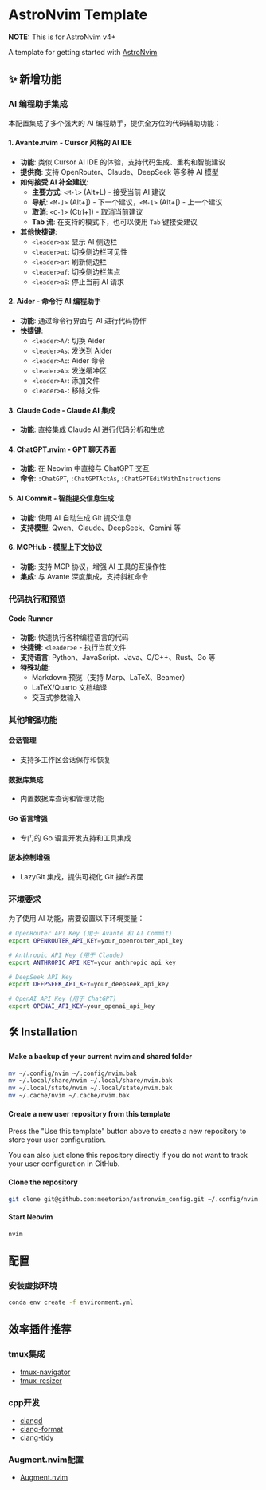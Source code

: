 # AstroNvim Template

**NOTE:** This is for AstroNvim v4+

A template for getting started with [AstroNvim](https://github.com/AstroNvim/AstroNvim)

## ✨ 新增功能

### AI 编程助手集成

本配置集成了多个强大的 AI 编程助手，提供全方位的代码辅助功能：

#### 1. Avante.nvim - Cursor 风格的 AI IDE

- **功能**: 类似 Cursor AI IDE 的体验，支持代码生成、重构和智能建议
- **提供商**: 支持 OpenRouter、Claude、DeepSeek 等多种 AI 模型
- **如何接受 AI 补全建议**:
  - **主要方式**: `<M-l>` (Alt+L) - 接受当前 AI 建议
  - **导航**: `<M-]>` (Alt+]) - 下一个建议，`<M-[>` (Alt+[) - 上一个建议
  - **取消**: `<C-]>` (Ctrl+]) - 取消当前建议
  - **Tab 流**: 在支持的模式下，也可以使用 `Tab` 键接受建议
- **其他快捷键**:
  - `<leader>aa`: 显示 AI 侧边栏
  - `<leader>at`: 切换侧边栏可见性
  - `<leader>ar`: 刷新侧边栏
  - `<leader>af`: 切换侧边栏焦点
  - `<leader>aS`: 停止当前 AI 请求

#### 2. Aider - 命令行 AI 编程助手

- **功能**: 通过命令行界面与 AI 进行代码协作
- **快捷键**:
  - `<leader>A/`: 切换 Aider
  - `<leader>As`: 发送到 Aider
  - `<leader>Ac`: Aider 命令
  - `<leader>Ab`: 发送缓冲区
  - `<leader>A+`: 添加文件
  - `<leader>A-`: 移除文件

#### 3. Claude Code - Claude AI 集成

- **功能**: 直接集成 Claude AI 进行代码分析和生成

#### 4. ChatGPT.nvim - GPT 聊天界面

- **功能**: 在 Neovim 中直接与 ChatGPT 交互
- **命令**: `:ChatGPT`, `:ChatGPTActAs`, `:ChatGPTEditWithInstructions`

#### 5. AI Commit - 智能提交信息生成

- **功能**: 使用 AI 自动生成 Git 提交信息
- **支持模型**: Qwen、Claude、DeepSeek、Gemini 等

#### 6. MCPHub - 模型上下文协议

- **功能**: 支持 MCP 协议，增强 AI 工具的互操作性
- **集成**: 与 Avante 深度集成，支持斜杠命令

### 代码执行和预览

#### Code Runner

- **功能**: 快速执行各种编程语言的代码
- **快捷键**: `<leader>e` - 执行当前文件
- **支持语言**: Python、JavaScript、Java、C/C++、Rust、Go 等
- **特殊功能**:
  - Markdown 预览（支持 Marp、LaTeX、Beamer）
  - LaTeX/Quarto 文档编译
  - 交互式参数输入

### 其他增强功能

#### 会话管理

- 支持多工作区会话保存和恢复

#### 数据库集成

- 内置数据库查询和管理功能

#### Go 语言增强

- 专门的 Go 语言开发支持和工具集成

#### 版本控制增强

- LazyGit 集成，提供可视化 Git 操作界面

### 环境要求

为了使用 AI 功能，需要设置以下环境变量：

```bash
# OpenRouter API Key (用于 Avante 和 AI Commit)
export OPENROUTER_API_KEY=your_openrouter_api_key

# Anthropic API Key (用于 Claude)
export ANTHROPIC_API_KEY=your_anthropic_api_key

# DeepSeek API Key
export DEEPSEEK_API_KEY=your_deepseek_api_key

# OpenAI API Key (用于 ChatGPT)
export OPENAI_API_KEY=your_openai_api_key
```

## 🛠️ Installation

#### Make a backup of your current nvim and shared folder

```bash
mv ~/.config/nvim ~/.config/nvim.bak
mv ~/.local/share/nvim ~/.local/share/nvim.bak
mv ~/.local/state/nvim ~/.local/state/nvim.bak
mv ~/.cache/nvim ~/.cache/nvim.bak
```

#### Create a new user repository from this template

Press the "Use this template" button above to create a new repository to store your user configuration.

You can also just clone this repository directly if you do not want to track your user configuration in GitHub.

#### Clone the repository

```bash
git clone git@github.com:meetorion/astronvim_config.git ~/.config/nvim
```

#### Start Neovim

```bash
nvim
```

## 配置

### 安装虚拟环境

```bash
conda env create -f environment.yml
```

## 效率插件推荐

### tmux集成

- [tmux-navigator](https://github.com/christoomey/vim-tmux-navigator)
- [tmux-resizer](https://github.com/christoomey/vim-tmux-resizer)

### cpp开发

- [clangd](https://github.com/clangd/clangd)
- [clang-format](https://github.com/clangd/clang-format)
- [clang-tidy](https://github.com/clangd/clang-tidy)

### Augment.nvim配置

- [Augment.nvim](https://github.com/zbirenbaum/augment.nvim)
